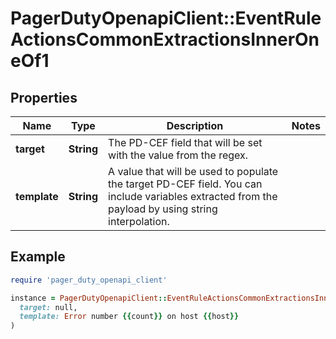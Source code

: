 # PagerDutyOpenapiClient::EventRuleActionsCommonExtractionsInnerOneOf1

## Properties

| Name | Type | Description | Notes |
| ---- | ---- | ----------- | ----- |
| **target** | **String** | The PD-CEF field that will be set with the value from the regex. |  |
| **template** | **String** | A value that will be used to populate the target PD-CEF field.  You can include variables extracted from the payload by using string interpolation. |  |

## Example

```ruby
require 'pager_duty_openapi_client'

instance = PagerDutyOpenapiClient::EventRuleActionsCommonExtractionsInnerOneOf1.new(
  target: null,
  template: Error number {{count}} on host {{host}}
)
```

